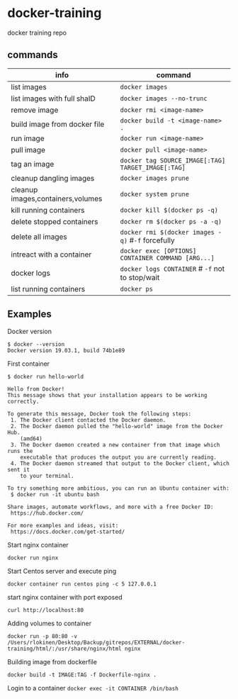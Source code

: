 # docker-training
docker training repo

## commands
| info  | command   |
| ----- | --------- |
| list images  | `docker images` |
| list images with full shaID | `docker images --no-trunc` |
| remove image |  `docker rmi <image-name>`|
| build image from docker file  | `docker build -t <image-name> .` |
| run image | `docker run <image-name>` |
| pull image | `docker pull <image-name>` |
| tag an image | `docker tag SOURCE_IMAGE[:TAG] TARGET_IMAGE[:TAG]` |
| cleanup dangling images | `docker images prune` |
| cleanup images,containers,volumes | `docker system prune` |
| kill running containers | `docker kill $(docker ps -q)` |
| delete stopped containers |  `docker rm $(docker ps -a -q)` |
| delete all images | `docker rmi $(docker images -q)` #`-f` forcefully|
| intreact with a container | `docker exec [OPTIONS] CONTAINER COMMAND [ARG...]` |
| docker logs | `docker logs CONTAINER` # `-f`  not to stop/wait|
| list running containers |  `docker ps`|


## Examples

Docker version
```
$ docker --version
Docker version 19.03.1, build 74b1e89
```

First container
```
$ docker run hello-world

Hello from Docker!
This message shows that your installation appears to be working correctly.

To generate this message, Docker took the following steps:
 1. The Docker client contacted the Docker daemon.
 2. The Docker daemon pulled the "hello-world" image from the Docker Hub.
    (amd64)
 3. The Docker daemon created a new container from that image which runs the
    executable that produces the output you are currently reading.
 4. The Docker daemon streamed that output to the Docker client, which sent it
    to your terminal.

To try something more ambitious, you can run an Ubuntu container with:
 $ docker run -it ubuntu bash

Share images, automate workflows, and more with a free Docker ID:
 https://hub.docker.com/

For more examples and ideas, visit:
 https://docs.docker.com/get-started/

```
Start nginx container

`docker run nginx`

Start Centos server and execute ping

`docker container run centos ping -c 5 127.0.0.1`

start nginx container with port exposed

```docker run -p 80:80 nginx
curl http://localhost:80
```

Adding volumes to container

`docker run -p 80:80 -v /Users/rlokinen/Desktop/Backup/gitrepos/EXTERNAL/docker-training/html/:/usr/share/nginx/html nginx`

Building image from dockerfile

`docker build -t IMAGE:TAG -f Dockerfile-nginx .`

Login to a container
`docker exec -it CONTAINER /bin/bash`
